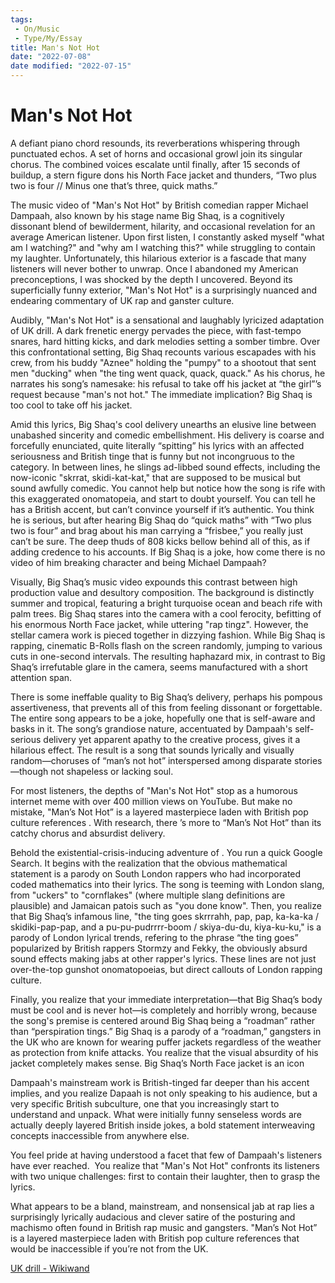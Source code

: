 ```yaml
---
tags:
 - On/Music
 - Type/My/Essay
title: Man's Not Hot
date: "2022-07-08"
date modified: "2022-07-15"
---
```


# Man's Not Hot
A defiant piano chord resounds, its reverberations whispering through punctuated echos. A set of horns and occasional growl join its singular chorus. The combined voices escalate until finally, after 15 seconds of buildup, a stern figure dons his North Face jacket and thunders, “Two plus two is four // Minus one that’s three, quick maths.”

The music video of "Man's Not Hot" by British comedian rapper Michael Dampaah, also known by his stage name Big Shaq, is a cognitively dissonant blend of bewilderment, hilarity, and occasional revelation for an average American listener. Upon first listen, I constantly asked myself "what am I watching?" and "why am I watching this?" while struggling to contain my laughter. Unfortunately, this hilarious exterior is a fascade that many listeners will never bother to unwrap. Once I abandoned my American preconceptions, I was shocked by the depth I uncovered. Beyond its superficially funny exterior, "Man's Not Hot" is a surprisingly nuanced and endearing commentary of UK rap and ganster culture.

Audibly, "Man's Not Hot" is a sensational and laughably lyricized adaptation of UK drill. A dark frenetic energy pervades the piece, with fast-tempo snares, hard hitting kicks, and dark melodies setting a somber timbre. Over this confrontational setting, Big Shaq recounts various escapades with his crew, from his buddy "Aznee" holding the "pumpy" to a shootout that sent men "ducking" when "the ting went quack, quack, quack." As his chorus, he narrates his song’s namesake: his refusal to take off his jacket at “the girl”’s request because "man's not hot." The immediate implication? Big Shaq is too cool to take off his jacket.

Amid this lyrics, Big Shaq's cool delivery unearths an elusive line between unabashed sincerity and comedic embellishment. His delivery is coarse and forcefully enunciated, quite literally “spitting” his lyrics with an affected seriousness and British tinge that is funny but not incongruous to the category. In between lines, he slings ad-libbed sound effects, including the now-iconic "skrrat, skidi-kat-kat," that are supposed to be musical but sound awfully comedic. You cannot help but notice how the song is rife with this exaggerated onomatopeia, and start to doubt yourself. You can tell he has a British accent, but can’t convince yourself if it’s authentic. You think he is serious, but after hearing Big Shaq do “quick maths” with “Two plus two is four” and brag about his man carrying a “frisbee,” you really just can’t be sure. The deep thuds of 808 kicks bellow behind all of this, as if adding credence to his accounts. If Big Shaq is a joke, how come there is no video of him breaking character and being Michael Dampaah?

Visually, Big Shaq’s music video expounds this contrast between high production value and desultory composition. The background is distinctly summer and tropical, featuring a bright turquoise ocean and beach rife with palm trees. Big Shaq stares into the camera with a cool ferocity, befitting of his enormous North Face jacket, while uttering "rap tingz". However, the stellar camera work is pieced together in dizzying fashion. While Big Shaq is rapping, cinematic B-Rolls flash on the screen randomly, jumping to various cuts in one-second intervals. The resulting haphazard mix, in contrast to Big Shaq’s irrefutable glare in the camera, seems manufactured with a short attention span.

There is some ineffable quality to Big Shaq’s delivery, perhaps his pompous assertiveness, that prevents all of this from feeling dissonant or forgettable. The entire song appears to be a joke, hopefully one that is self-aware and basks in it. The song’s grandiose nature, accentuated by Dampaah's self-serious delivery yet apparent apathy to the creative process, gives it a hilarious effect. The result is a song that sounds lyrically and visually random—choruses of “man’s not hot” interspersed among disparate stories—though not shapeless or lacking soul.

For most listeners, the depths of "Man's Not Hot" stop as a humorous internet meme with over 400 million views on YouTube. But make no mistake, "Man’s Not Hot” is a layered masterpiece laden with British pop culture references . With research, there ’s more to “Man’s Not Hot” than its catchy chorus and absurdist delivery. 

Behold the existential-crisis-inducing adventure of . You run a quick Google Search. It begins with the realization that the obvious mathematical statement is a parody on South London rappers who had incorporated coded mathematics into their lyrics. The song is teeming with London slang, from "uckers" to "cornflakes" (where multiple slang definitions are plausible) and Jamaican patois such as "you done know". Then, you realize that Big Shaq’s infamous line, "the ting goes skrrrahh, pap, pap, ka-ka-ka / skidiki-pap-pap, and a pu-pu-pudrrrr-boom / skiya-du-du, kiya-ku-ku," is a parody of London lyrical trends, refering to the phrase “the ting goes” popularized by British rappers Stormzy and Fekky, the obviously absurd sound effects making jabs at other rapper's lyrics. These lines are not just over-the-top gunshot onomatopoeias, but direct callouts of London rapping culture.

Finally, you realize that your immediate interpretation—that Big Shaq’s body must be cool and is never hot—is completely and horribly wrong, because the song's premise is centered around Big Shaq being a “roadman” rather than “perspiration tings.” Big Shaq is a parody of a “roadman,” gangsters in the UK who are known for wearing puffer jackets regardless of the weather as protection from knife attacks. You realize that the visual absurdity of his jacket completely makes sense. Big Shaq’s North Face jacket is an icon

Dampaah's mainstream work is British-tinged far deeper than his accent implies, and you realize Dapaah is not only speaking to his audience, but a very specific British subculture, one that you increasingly start to understand and unpack. What were initially funny senseless words are actually deeply layered British inside jokes, a bold statement interweaving concepts inaccessible from anywhere else.

You feel pride at having understood a facet that few of Dampaah's listeners have ever reached.  You realize that "Man's Not Hot" confronts its listeners with two unique challenges: first to contain their laughter, then to grasp the lyrics.

What appears to be a bland, mainstream, and nonsensical jab at rap lies a surprisingly lyrically audacious and clever satire of the posturing and machismo often found in British rap music and gangsters. "Man’s Not Hot” is a layered masterpiece laden with British pop culture references that would be inaccessible if you’re not from the UK. 

[UK drill - Wikiwand](https://www.wikiwand.com/en/UK_drill)
